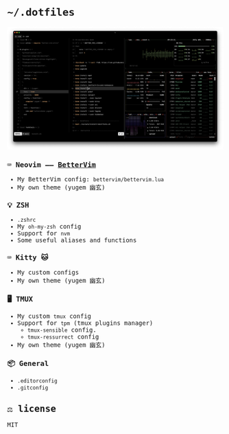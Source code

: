 <samp>

# `~/.dotfiles`

<p align="center">
  <img width="1000" src="./__assets/preview-v9.2.png" />
</p>

### ⌨️ Neovim —— [BetterVim](https://bettervim.com)
- My BetterVim config: `bettervim/bettervim.lua`
- My own theme (yugem 幽玄)

### 💡 ZSH
  - `.zshrc`
  - My `oh-my-zsh` config
  - Support for `nvm`
  - Some useful aliases and functions

### ⌨️ Kitty 🐱
 - My custom configs
 - My own theme (yugem 幽玄)

### 🖥️ TMUX
  - My custom `tmux` config
  - Support for `tpm` (tmux plugins manager)
      - `tmux-sensible` config.
      -  `tmux-ressurrect` config
  -  My own theme (yugem 幽玄)

### 📦 General
  - `.editorconfig`
  - `.gitconfig`

## ⚖️ license
MIT
</samp>
